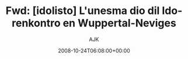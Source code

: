 ---
title: 'Fwd: [idolisto] L''unesma dio dil Ido-renkontro en Wuppertal-Neviges'
posts: 1
hash: 't972'
author: 'AJK'
date: 2008-10-24T06:08:00+00:00
sources:
  - http://forums.tokipona.org/viewtopic.php%3Ft=972.html
---